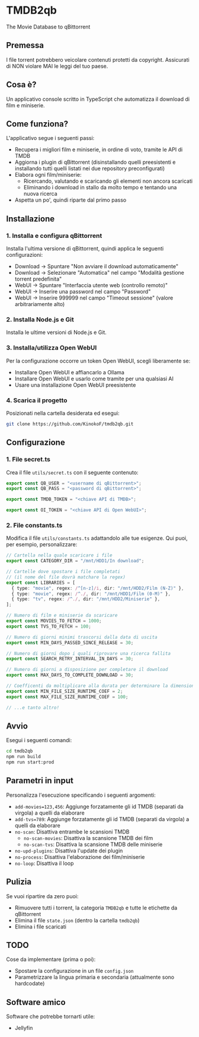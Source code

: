 # TMDB2qb
The Movie Database to qBittorrent

## Premessa
I file torrent potrebbero veicolare contenuti protetti da copyright. Assicurati di NON violare MAI le leggi del tuo paese.

## Cosa è?
Un applicativo console scritto in TypeScript che automatizza il download di film e miniserie.

## Come funziona?
L'applicativo segue i seguenti passi:
- Recupera i migliori film e miniserie, in ordine di voto, tramite le API di TMDB
- Aggiorna i plugin di qBittorrent (disinstallando quelli preesistenti e installando tutti quelli listati nei due repository preconfigurati)
- Elabora ogni film/miniserie:
  - Ricercando, valutando e scaricando gli elementi non ancora scaricati
  - Eliminando i download in stallo da molto tempo e tentando una nuova ricerca
- Aspetta un po', quindi riparte dal primo passo

## Installazione

### 1. Installa e configura qBittorrent
Installa l'ultima versione di qBittorrent, quindi applica le seguenti configurazioni:
- Download -> Spuntare "Non avviare il download automaticamente"
- Download -> Selezionare "Automatica" nel campo "Modalità gestione torrent predefinita"
- WebUI -> Spuntare "Interfaccia utente web (controllo remoto)"
- WebUI -> Inserire una password nel campo "Password"
- WebUI -> Inserire 999999 nel campo "Timeout sessione" (valore arbitrariamente alto)

### 2. Installa Node.js e Git
Installa le ultime versioni di Node.js e Git.

### 3. Installa/utilizza Open WebUI
Per la configurazione occorre un token Open WebUI, scegli liberamente se:
- Installare Open WebUI e affiancarlo a Ollama
- Installare Open WebUI e usarlo come tramite per una qualsiasi AI
- Usare una installazione Open WebUI preesistente

### 4. Scarica il progetto
Posizionati nella cartella desiderata ed esegui:
```bash
git clone https://github.com/KinokoF/tmdb2qb.git
```

## Configurazione

### 1. File secret.ts
Crea il file `utils/secret.ts` con il seguente contenuto:
```ts
export const QB_USER = "<username di qBittorrent>";
export const QB_PASS = "<password di qBittorrent>";

export const TMDB_TOKEN = "<chiave API di TMDB>";

export const OI_TOKEN = "<chiave API di Open WebUI>";
```

### 2. File constants.ts
Modifica il file `utils/constants.ts` adattandolo alle tue esigenze. Qui puoi, per esempio, personalizzare:
```ts
// Cartella nella quale scaricare i file
export const CATEGORY_DIR = "/mnt/HDD1/In download";

// Cartelle dove spostare i file completati
// (il nome del file dovrà matchare la regex)
export const LIBRARIES = [
  { type: "movie", regex: /^[n-z]/i, dir: "/mnt/HDD2/Film (N-Z)" },
  { type: "movie", regex: /^./, dir: "/mnt/HDD1/Film (0-M)" },
  { type: "tv", regex: /^./, dir: "/mnt/HDD2/Miniserie" },
];

// Numero di film e miniserie da scaricare
export const MOVIES_TO_FETCH = 1000;
export const TVS_TO_FETCH = 100;

// Numero di giorni minimi trascorsi dalla data di uscita
export const MIN_DAYS_PASSED_SINCE_RELEASE = 30;

// Numero di giorni dopo i quali riprovare una ricerca fallita
export const SEARCH_RETRY_INTERVAL_IN_DAYS = 30;

// Numero di giorni a disposizione per completare il download
export const MAX_DAYS_TO_COMPLETE_DOWNLOAD = 30;

// Coefficenti da moltiplicare alla durata per determinare la dimensione minima e massima del file in MB
export const MIN_FILE_SIZE_RUNTIME_COEF = 2;
export const MAX_FILE_SIZE_RUNTIME_COEF = 100;

// ...e tanto altro!
```

## Avvio
Esegui i seguenti comandi:
```bash
cd tmdb2qb
npm run build
npm run start:prod
```

## Parametri in input
Personalizza l'esecuzione specificando i seguenti argomenti:
- `add-movies=123,456`: Aggiunge forzatamente gli id TMDB (separati da virgola) a quelli da elaborare
- `add-tvs=789`: Aggiunge forzatamente gli id TMDB (separati da virgola) a quelli da elaborare
- `no-scan`: Disattiva entrambe le scansioni TMDB
  - `no-scan-movies`: Disattiva la scansione TMDB dei film
  - `no-scan-tvs`: Disattiva la scansione TMDB delle miniserie
- `no-upd-plugins`: Disattiva l'update dei plugin
- `no-process`: Disattiva l'elaborazione dei film/miniserie
- `no-loop`: Disattiva il loop

## Pulizia
Se vuoi ripartire da zero puoi:
- Rimuovere tutti i torrent, la categoria `TMDB2qb` e tutte le etichette da qBittorrent
- Elimina il file `state.json` (dentro la cartella `tmdb2qb`)
- Elimina i file scaricati

## TODO
Cose da implementare (prima o poi):
- Spostare la configurazione in un file `config.json`
- Parametrizzare la lingua primaria e secondaria (attualmente sono hardcodate)

## Software amico
Software che potrebbe tornarti utile:
- Jellyfin
